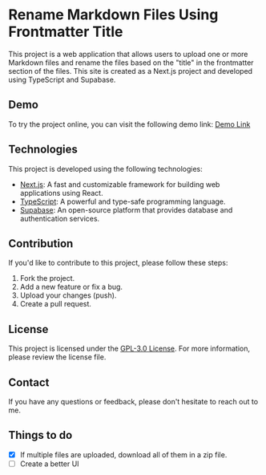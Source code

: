 # Rename Markdown Files Using Frontmatter Title

This project is a web application that allows users to upload one or more Markdown files and rename the files based on the "title" in the frontmatter section of the files. This site is created as a Next.js project and developed using TypeScript and Supabase.

## Demo

To try the project online, you can visit the following demo link: [Demo Link](https://markdown-file-renamer-web-app.vercel.app/)

## Technologies

This project is developed using the following technologies:

- [Next.js](https://nextjs.org/): A fast and customizable framework for building web applications using React.
- [TypeScript](https://www.typescriptlang.org/): A powerful and type-safe programming language.
- [Supabase](https://supabase.io/): An open-source platform that provides database and authentication services.

## Contribution

If you'd like to contribute to this project, please follow these steps:

1. Fork the project.
2. Add a new feature or fix a bug.
3. Upload your changes (push).
4. Create a pull request.

## License

This project is licensed under the [GPL-3.0 License](LICENSE). For more information, please review the license file.

## Contact

If you have any questions or feedback, please don't hesitate to reach out to me.

## Things to do 
- [x] If multiple files are uploaded, download all of them in a zip file.
- [ ] Create a better UI